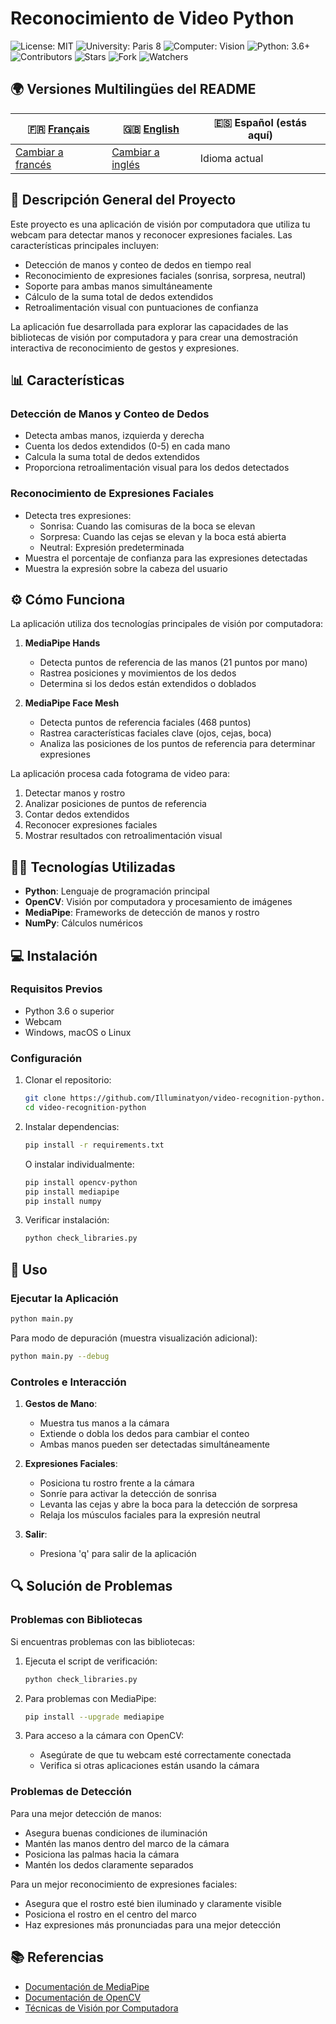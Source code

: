 # Reconocimiento de Video Python

![License: MIT](https://img.shields.io/badge/License-MIT-yellow.svg)
![University: Paris 8](https://img.shields.io/badge/University-Paris%208-blue)
![Computer: Vision](https://img.shields.io/badge/Computer-Vision-orange)
![Python: 3.6+](https://img.shields.io/badge/Python-3.6+-red)
![Contributors](https://img.shields.io/badge/Contributors-1-brightgreen)
![Stars](https://img.shields.io/badge/Stars-0-lightgrey)
![Fork](https://img.shields.io/badge/Forks-0-lightgrey)
![Watchers](https://img.shields.io/badge/Watchers-0-lightgrey)

## 🌍 Versiones Multilingües del README

| 🇫🇷 [Français](README.fr.md) | 🇬🇧 [English](README.md) | 🇪🇸 Español (estás aquí) |
|------------------------------|----------------------------|----------------------------|
| [Cambiar a francés](README.fr.md) | [Cambiar a inglés](README.md) | Idioma actual |

## 📘 Descripción General del Proyecto

Este proyecto es una aplicación de visión por computadora que utiliza tu webcam para detectar manos y reconocer expresiones faciales. Las características principales incluyen:

- Detección de manos y conteo de dedos en tiempo real
- Reconocimiento de expresiones faciales (sonrisa, sorpresa, neutral)
- Soporte para ambas manos simultáneamente
- Cálculo de la suma total de dedos extendidos
- Retroalimentación visual con puntuaciones de confianza

La aplicación fue desarrollada para explorar las capacidades de las bibliotecas de visión por computadora y para crear una demostración interactiva de reconocimiento de gestos y expresiones.

## 📊 Características

### Detección de Manos y Conteo de Dedos
- Detecta ambas manos, izquierda y derecha
- Cuenta los dedos extendidos (0-5) en cada mano
- Calcula la suma total de dedos extendidos
- Proporciona retroalimentación visual para los dedos detectados

### Reconocimiento de Expresiones Faciales
- Detecta tres expresiones:
  - Sonrisa: Cuando las comisuras de la boca se elevan
  - Sorpresa: Cuando las cejas se elevan y la boca está abierta
  - Neutral: Expresión predeterminada
- Muestra el porcentaje de confianza para las expresiones detectadas
- Muestra la expresión sobre la cabeza del usuario

## ⚙️ Cómo Funciona

La aplicación utiliza dos tecnologías principales de visión por computadora:

1. **MediaPipe Hands**
   - Detecta puntos de referencia de las manos (21 puntos por mano)
   - Rastrea posiciones y movimientos de los dedos
   - Determina si los dedos están extendidos o doblados

2. **MediaPipe Face Mesh**
   - Detecta puntos de referencia faciales (468 puntos)
   - Rastrea características faciales clave (ojos, cejas, boca)
   - Analiza las posiciones de los puntos de referencia para determinar expresiones

La aplicación procesa cada fotograma de video para:
1. Detectar manos y rostro
2. Analizar posiciones de puntos de referencia
3. Contar dedos extendidos
4. Reconocer expresiones faciales
5. Mostrar resultados con retroalimentación visual

## 🧑‍💻 Tecnologías Utilizadas

- **Python**: Lenguaje de programación principal
- **OpenCV**: Visión por computadora y procesamiento de imágenes
- **MediaPipe**: Frameworks de detección de manos y rostro
- **NumPy**: Cálculos numéricos

## 💻 Instalación

### Requisitos Previos
- Python 3.6 o superior
- Webcam
- Windows, macOS o Linux

### Configuración

1. Clonar el repositorio:
   ```bash
   git clone https://github.com/Illuminatyon/video-recognition-python.git
   cd video-recognition-python
   ```

2. Instalar dependencias:
   ```bash
   pip install -r requirements.txt
   ```

   O instalar individualmente:
   ```bash
   pip install opencv-python
   pip install mediapipe
   pip install numpy
   ```

3. Verificar instalación:
   ```bash
   python check_libraries.py
   ```

## 📝 Uso

### Ejecutar la Aplicación

```bash
python main.py
```

Para modo de depuración (muestra visualización adicional):
```bash
python main.py --debug
```

### Controles e Interacción

1. **Gestos de Mano**:
   - Muestra tus manos a la cámara
   - Extiende o dobla los dedos para cambiar el conteo
   - Ambas manos pueden ser detectadas simultáneamente

2. **Expresiones Faciales**:
   - Posiciona tu rostro frente a la cámara
   - Sonríe para activar la detección de sonrisa
   - Levanta las cejas y abre la boca para la detección de sorpresa
   - Relaja los músculos faciales para la expresión neutral

3. **Salir**:
   - Presiona 'q' para salir de la aplicación

## 🔍 Solución de Problemas

### Problemas con Bibliotecas

Si encuentras problemas con las bibliotecas:

1. Ejecuta el script de verificación:
   ```bash
   python check_libraries.py
   ```

2. Para problemas con MediaPipe:
   ```bash
   pip install --upgrade mediapipe
   ```

3. Para acceso a la cámara con OpenCV:
   - Asegúrate de que tu webcam esté correctamente conectada
   - Verifica si otras aplicaciones están usando la cámara

### Problemas de Detección

Para una mejor detección de manos:
- Asegura buenas condiciones de iluminación
- Mantén las manos dentro del marco de la cámara
- Posiciona las palmas hacia la cámara
- Mantén los dedos claramente separados

Para un mejor reconocimiento de expresiones faciales:
- Asegura que el rostro esté bien iluminado y claramente visible
- Posiciona el rostro en el centro del marco
- Haz expresiones más pronunciadas para una mejor detección

## 📚 Referencias

- [Documentación de MediaPipe](https://google.github.io/mediapipe/)
- [Documentación de OpenCV](https://docs.opencv.org/)
- [Técnicas de Visión por Computadora](https://opencv.org/)

